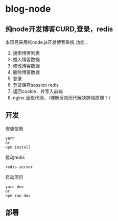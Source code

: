 # blog-node
## 纯node开发博客CURD,登录，redis
本项目采用纯node.js开发博客系统
功能：
1. 搜索博客列表
2. 插入博客数据
3. 修改博客数据
4. 删除博客数据
5. 登录
6. 登录保存session redis
7. 返回cookie，并写入前端
8. nginx 返现代理，（理解反向历代解决跨域原理？）

## 开发
安装依赖
```
yarn 
or 
npm install
```
启动redis
```
redis-server
```
启动项目
```
yarn dev
or 
npm run dev
```

## 部署
```
```
